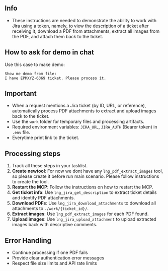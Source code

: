 ## Info
- These instructions are needed to demonstrate the ability to work with Jira using a token, namely, to view the description of a ticket after receiving it, download a PDF from attachments, extract all images from the PDF, and attach them back to the ticket.

## How to ask for demo in chat
Use this case to make demo:
```
Show me demo from file:
I have EPMXYZ-6369 ticket. Please process it.
```

## Important
- When a request mentions a Jira ticket (by ID, URL, or reference), automatically process PDF attachments to extract and upload images back to the ticket.
- Use the `work` folder for temporary files and processing artifacts.
- Required environment variables: `JIRA_URL`, `JIRA_AUTH` (Bearer token) in `.env` file.
- Everytime print link to the ticket.

## Processing steps
1. Track all these steps in your tasklist.
2. **Create newtool**: For now we dont have any `lng_pdf_extract_images` tool, so please create it before run main scenario. Please follow instructions to create the tool.
3. **Restart the MCP**: Follow the instructions on how to restart the MCP.
4. **Get ticket info**: Use `lng_jira_get_description` to extract ticket details and identify PDF attachments.
5. **Download PDFs**: Use `lng_jira_download_attachments` to download all attachments to `./work/{ticket_id}/`.
6. **Extract images**: Use `lng_pdf_extract_images` for each PDF found.
7. **Upload images**: Use `lng_jira_upload_attachment` to upload extracted images back with descriptive comments.

## Error Handling
- Continue processing if one PDF fails
- Provide clear authentication error messages
- Respect file size limits and API rate limits
